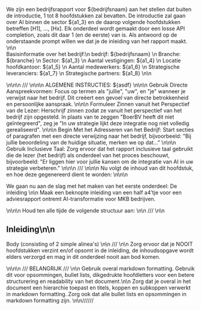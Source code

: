 We zijn een bedrijfsrapport voor ${bedrijfsnaam} aan het stellen dat buiten de introductie, 1 tot 8 hoofdstukken zal bevatten. De introductie zal gaan over AI binnen de sector ${a1_3} en de daarop volgende hoofdstukken betreffen [H1], ..., [Hx]. Elk onderdeel wordt gemaakt door een losse API completion, zoals dit daar 1 (en de eerste) van is. Als antwoord op de onderstaande prompt willen we dat je de inleiding van het rapport maakt.
\n\n				
Basisinformatie over het bedrijf:\n
bedrijf: ${bedrijfsnaam} \n
Branche: ${branche} \n
Sector: ${a1_3} \n
Aantal vestigingen: ${a1_4} \n
Locatie hoofdkantoor: ${a1_5} \n
Aantal medewerkers: ${a1_6} \n
Strategische leveranciers: ${a1_7} \n
Strategische partners: ${a1_8} 
\n\n


\n\n\n
///
\n\n\n
ALGEMENE INSTRUCTIES: ${asdf}
\n\n\n
Gebruik Directe Aanspreekvormen: Focus op termen als "jullie", "uw", en "je" wanneer je verwijst naar het bedrijf. Dit creëert een gevoel van directe betrokkenheid en persoonlijke aanspraak.
\n\n\n
Formuleer Zinnen vanuit het Perspectief van de Lezer: Herschrijf zinnen zodat ze vanuit het perspectief van het bedrijf zijn opgesteld. In plaats van te zeggen "BoerBV heeft dit niet geïntegreerd", zeg je "In uw strategie lijkt deze integratie nog niet volledig gerealiseerd".
\n\n\n
Begin Met het Adresseren van het Bedrijf: Start secties of paragrafen met een directe verwijzing naar het bedrijf, bijvoorbeeld: "Bij jullie beoordeling van de huidige situatie, merken we op dat..."
\n\n\n
Gebruik Inclusieve Taal: Zorg ervoor dat het rapport inclusieve taal gebruikt die de lezer (het bedrijf) als onderdeel van het proces beschouwt, bijvoorbeeld: "Er liggen hier voor jullie kansen om de integratie van AI in uw strategie verbeteren."
\n\n\n
///
\n\n\n
Nu volgt de inhoud van dit hoofdstuk, en hoe deze gegenereerd dient te worden:
\n\n\n


We gaan nu aan de slag met het maken van het eerste onderdeel: De inleiding
\n\n
Maak een beknopte inleiding van een half a4’tje voor een adviesrapport ontremt AI-transformatie voor MKB bedrijven.

\n\n\n
Houd ten alle tijde de volgende structuur aan:
\n\n
///
\n\n
## Inleiding\n\n
Body (consisting of 2 simple alinea's)
\n\n
///
\n\n
Zorg ervoor dat je NOOIT hoofdstukken verzint en/of opsomt in de inleiding, de inhoudsopgave wordt elders verzorgd en mag in dit onderdeel nooit aan bod komen.

\n\n\n
/// BELANGRIJK ///
\n\n
Gebruik overal markdown formatting. Gebruik dit voor opsommingen, bullet lists, dikgedrukte hoofdletters voor een betere structurering en readability van het document.\n\n
Zorg dat je overal in het document een hierarchie toepast en titels, koppen en subkoppen verwerkt in markdown formatting. Zorg ook dat alle bullet lists en opsommingen in markdown formatting zijn. 
\n\n//////
